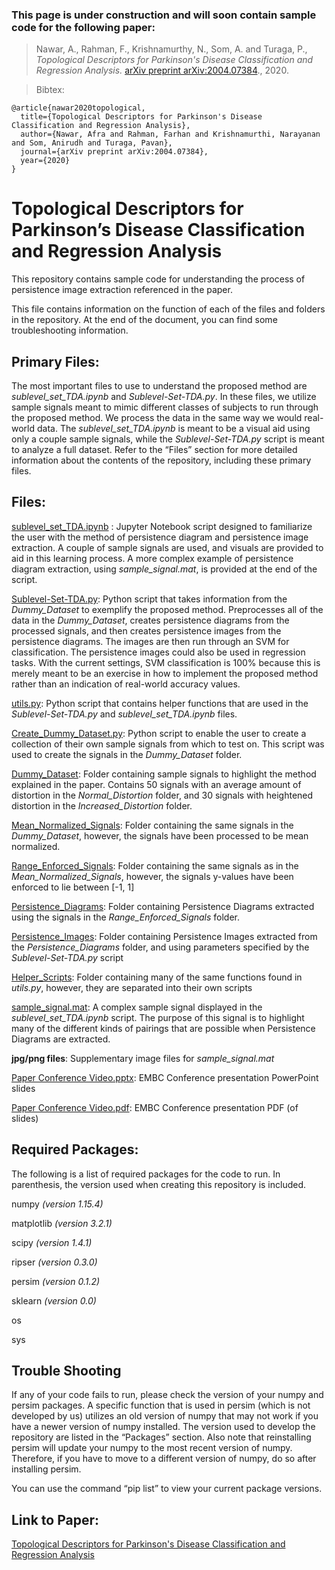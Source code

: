 ### This page is under construction and will soon contain sample code for the following paper: 

>Nawar, A., Rahman, F., Krishnamurthy, N., Som, A. and Turaga, P.,
*Topological Descriptors for Parkinson's Disease Classification and Regression Analysis.*
[arXiv preprint arXiv:2004.07384](https://arxiv.org/abs/2004.07384)., 2020. 

>Bibtex:
```
@article{nawar2020topological,
  title={Topological Descriptors for Parkinson's Disease Classification and Regression Analysis},
  author={Nawar, Afra and Rahman, Farhan and Krishnamurthi, Narayanan and Som, Anirudh and Turaga, Pavan},
  journal={arXiv preprint arXiv:2004.07384},
  year={2020}
}
```

# Topological Descriptors for Parkinson’s Disease Classification and Regression Analysis

 This repository contains sample code for understanding the process of persistence image extraction referenced in the paper. 

 This file contains information on the function of each of the files and folders in the repository. At the end of the document, you can find some troubleshooting information. 

## Primary Files:

 The most important files to use to understand the proposed method are *sublevel\_set\_TDA.ipynb* and *Sublevel-Set-TDA.py*. In these files, we utilize sample signals meant to mimic different classes of subjects to run through the proposed method. We process the data in the same way we would real-world data. The *sublevel\_set_TDA.ipynb* is meant to be a visual aid using only a couple sample signals, while the *Sublevel-Set-TDA.py* script is meant to analyze a full dataset.
Refer to the “Files” section for more detailed information about the contents of the repository, including these primary files.

## Files:

[sublevel\_set\_TDA.ipynb](https://github.com/itsmeafra/Sublevel-Set-TDA/blob/master/sublevel_set_TDA.ipynb) : Jupyter Notebook script designed to familiarize the user with the method of persistence diagram and persistence image extraction. A couple of sample signals are used, and visuals are provided to aid in this learning process. A more complex example of persistence diagram extraction, using _sample\_signal.mat_, is provided at the end of the script. 
 
 [Sublevel-Set-TDA.py](https://github.com/itsmeafra/Sublevel-Set-TDA/blob/master/Sublevel-Set-TDA.py): Python script that takes information from the _Dummy\_Dataset_ to exemplify the proposed method. Preprocesses all of the data in the _Dummy\_Dataset_, creates persistence diagrams from the processed signals, and then creates persistence images from the persistence diagrams. The images are then run through an SVM for classification. The persistence images could also be used in regression tasks. With the current settings, SVM classification is 100% because this is merely meant to be an exercise in how to implement the proposed method rather than an indication of real-world accuracy values. 
 
[utils.py](https://github.com/itsmeafra/Sublevel-Set-TDA/blob/master/utils.py): Python script that contains helper functions that are used in the _Sublevel-Set-TDA.py_ and _sublevel\_set\_TDA.ipynb_ files. 
 
 [Create\_Dummy\_Dataset.py](https://github.com/itsmeafra/Sublevel-Set-TDA/blob/master/Create_Dummy_Dataset.py): Python script to enable the user to create a collection of their own sample signals from which to test on. This script was used to create the signals in the _Dummy\_Dataset_ folder. 
 
[Dummy\_Dataset](https://github.com/itsmeafra/Sublevel-Set-TDA/tree/master/Dummy_Dataset): Folder containing sample signals to highlight the method explained in the paper. Contains 50 signals with an average amount of distortion in the _Normal\_Distortion_ folder, and 30 signals with heightened distortion in the _Increased\_Distortion_ folder.  
 
 [Mean\_Normalized\_Signals](https://github.com/itsmeafra/Sublevel-Set-TDA/tree/master/Mean_Normalized_Signals): Folder containing the same signals in the _Dummy\_Dataset_, however, the signals have been processed to be mean normalized. 
 
 [Range\_Enforced\_Signals](https://github.com/itsmeafra/Sublevel-Set-TDA/tree/master/Range_Enforced_Signals): Folder containing the same signals as in the _Mean\_Normalized\_Signals_, however, the signals y-values have been enforced to lie between [-1, 1] 
 
 [Persistence\_Diagrams](https://github.com/itsmeafra/Sublevel-Set-TDA/tree/master/Persistence_Diagrams): Folder containing Persistence Diagrams extracted using the signals in the _Range\_Enforced\_Signals_ folder. 
 
 [Persistence\_Images](https://github.com/itsmeafra/Sublevel-Set-TDA/tree/master/Persistence_Images): Folder containing Persistence Images extracted from the _Persistence\_Diagrams_ folder, and using parameters specified by the _Sublevel-Set-TDA.py_ script 
 
 [Helper\_Scripts](https://github.com/itsmeafra/Sublevel-Set-TDA/tree/master/Helper_Scripts): Folder containing many of the same functions found in _utils.py_, however, they are separated into their own scripts  
 
 [sample\_signal.mat](https://github.com/itsmeafra/Sublevel-Set-TDA/blob/master/sample_signal.mat): A complex sample signal displayed in the _sublevel\_set\_TDA.ipynb_ script. The purpose of this signal is to highlight many of the different kinds of pairings that are possible when Persistence Diagrams are extracted. 
 
 **jpg/png files**: Supplementary image files for _sample\_signal.mat_ 
 
 [Paper Conference Video.pptx](https://github.com/itsmeafra/Sublevel-Set-TDA/blob/master/Paper%20Conference%20Video.pptx): EMBC Conference presentation PowerPoint slides 
 
 [Paper Conference Video.pdf](https://github.com/itsmeafra/Sublevel-Set-TDA/blob/master/Paper%20Conference%20Video.pdf): EMBC Conference presentation PDF (of slides) 

## Required Packages:
 The following is a list of required packages for the code to run. In parenthesis, the version used when creating this repository is included. 
 
numpy _(version 1.15.4)_
 
matplotlib _(version 3.2.1)_
 
scipy _(version 1.4.1)_
 
ripser _(version 0.3.0)_
 
persim _(version 0.1.2)_
 
sklearn _(version 0.0)_ 

os

sys 

## Trouble Shooting
 If any of your code fails to run, please check the version of your numpy and persim packages. A specific function that is used in persim (which is not developed by us) utilizes an old version of numpy that may not work if you have a newer version of numpy installed. The version used to develop the repository are listed in the “Packages” section. Also note that reinstalling persim will update your numpy to the most recent version of numpy. Therefore, if you have to move to a different version of numpy, do so after installing persim. 
 
You can use the command “pip list” to view your current package versions. 

## Link to Paper:
[Topological Descriptors for Parkinson's Disease Classification and Regression Analysis](https://arxiv.org/abs/2004.07384)

